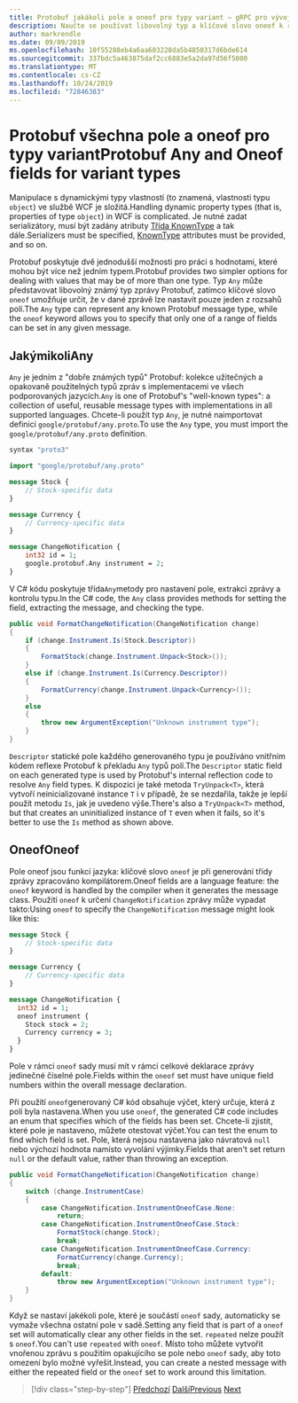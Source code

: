 ```yaml
---
title: Protobuf jakákoli pole a oneof pro typy variant – gRPC pro vývojáře WCF
description: Naučte se používat libovolný typ a klíčové slovo oneof k reprezentaci typů objektů variant ve zprávách.
author: markrendle
ms.date: 09/09/2019
ms.openlocfilehash: 10f55288eb4a6aa603228da5b4850317d6bde614
ms.sourcegitcommit: 337bdc5a463875daf2cc6883e5a2da97d56f5000
ms.translationtype: MT
ms.contentlocale: cs-CZ
ms.lasthandoff: 10/24/2019
ms.locfileid: "72846383"
---
```

# <a name="protobuf-any-and-oneof-fields-for-variant-types"></a><span data-ttu-id="ca000-103">Protobuf všechna pole a oneof pro typy variant</span><span class="sxs-lookup"><span data-stu-id="ca000-103">Protobuf Any and Oneof fields for variant types</span></span>

<span data-ttu-id="ca000-104">Manipulace s dynamickými typy vlastností (to znamená, vlastnosti typu `object`) ve službě WCF je složitá.</span><span class="sxs-lookup"><span data-stu-id="ca000-104">Handling dynamic property types (that is, properties of type `object`) in WCF is complicated.</span></span> <span data-ttu-id="ca000-105">Je nutné zadat serializátory, musí být zadány atributy [Třída KnownType](xref:System.Runtime.Serialization.KnownTypeAttribute) a tak dále.</span><span class="sxs-lookup"><span data-stu-id="ca000-105">Serializers must be specified, [KnownType](xref:System.Runtime.Serialization.KnownTypeAttribute) attributes must be provided, and so on.</span></span>

<span data-ttu-id="ca000-106">Protobuf poskytuje dvě jednodušší možnosti pro práci s hodnotami, které mohou být více než jedním typem.</span><span class="sxs-lookup"><span data-stu-id="ca000-106">Protobuf provides two simpler options for dealing with values that may be of more than one type.</span></span> <span data-ttu-id="ca000-107">Typ `Any` může představovat libovolný známý typ zprávy Protobuf, zatímco klíčové slovo `oneof` umožňuje určit, že v dané zprávě lze nastavit pouze jeden z rozsahů polí.</span><span class="sxs-lookup"><span data-stu-id="ca000-107">The `Any` type can represent any known Protobuf message type, while the `oneof` keyword allows you to specify that only one of a range of fields can be set in any given message.</span></span>

## <a name="any"></a><span data-ttu-id="ca000-108">Jakýmikoli</span><span class="sxs-lookup"><span data-stu-id="ca000-108">Any</span></span>

<span data-ttu-id="ca000-109">`Any` je jedním z "dobře známých typů" Protobuf: kolekce užitečných a opakovaně použitelných typů zpráv s implementacemi ve všech podporovaných jazycích.</span><span class="sxs-lookup"><span data-stu-id="ca000-109">`Any` is one of Protobuf's "well-known types": a collection of useful, reusable message types with implementations in all supported languages.</span></span> <span data-ttu-id="ca000-110">Chcete-li použít typ `Any`, je nutné naimportovat definici `google/protobuf/any.proto`.</span><span class="sxs-lookup"><span data-stu-id="ca000-110">To use the `Any` type, you must import the `google/protobuf/any.proto` definition.</span></span>

```protobuf
syntax "proto3"

import "google/protobuf/any.proto"

message Stock {
    // Stock-specific data
}

message Currency {
    // Currency-specific data
}

message ChangeNotification {
    int32 id = 1;
    google.protobuf.Any instrument = 2;
}
```

<span data-ttu-id="ca000-111">V C# kódu poskytuje třída`Any`metody pro nastavení pole, extrakci zprávy a kontrolu typu.</span><span class="sxs-lookup"><span data-stu-id="ca000-111">In the C# code, the `Any` class provides methods for setting the field, extracting the message, and checking the type.</span></span>

```csharp
public void FormatChangeNotification(ChangeNotification change)
{
    if (change.Instrument.Is(Stock.Descriptor))
    {
        FormatStock(change.Instrument.Unpack<Stock>());
    }
    else if (change.Instrument.Is(Currency.Descriptor))
    {
        FormatCurrency(change.Instrument.Unpack<Currency>());
    }
    else
    {
        throw new ArgumentException("Unknown instrument type");
    }
}
```

<span data-ttu-id="ca000-112">`Descriptor` statické pole každého generovaného typu je používáno vnitřním kódem reflexe Protobuf k překladu `Any` typů polí.</span><span class="sxs-lookup"><span data-stu-id="ca000-112">The `Descriptor` static field on each generated type is used by Protobuf's internal reflection code to resolve `Any` field types.</span></span> <span data-ttu-id="ca000-113">K dispozici je také metoda `TryUnpack<T>`, která vytvoří neinicializované instance `T` i v případě, že se nezdařila, takže je lepší použít metodu `Is`, jak je uvedeno výše.</span><span class="sxs-lookup"><span data-stu-id="ca000-113">There's also a `TryUnpack<T>` method, but that creates an uninitialized instance of `T` even when it fails, so it's better to use the `Is` method as shown above.</span></span>

## <a name="oneof"></a><span data-ttu-id="ca000-114">Oneof</span><span class="sxs-lookup"><span data-stu-id="ca000-114">Oneof</span></span>

<span data-ttu-id="ca000-115">Pole oneof jsou funkcí jazyka: klíčové slovo `oneof` je při generování třídy zprávy zpracováno kompilátorem.</span><span class="sxs-lookup"><span data-stu-id="ca000-115">Oneof fields are a language feature: the `oneof` keyword is handled by the compiler when it generates the message class.</span></span> <span data-ttu-id="ca000-116">Použití `oneof` k určení `ChangeNotification` zprávy může vypadat takto:</span><span class="sxs-lookup"><span data-stu-id="ca000-116">Using `oneof` to specify the `ChangeNotification` message might look like this:</span></span>

```protobuf
message Stock {
    // Stock-specific data
}

message Currency {
    // Currency-specific data
}

message ChangeNotification {
  int32 id = 1;
  oneof instrument {
    Stock stock = 2;
    Currency currency = 3;
  }
}
```

<span data-ttu-id="ca000-117">Pole v rámci `oneof` sady musí mít v rámci celkové deklarace zprávy jedinečné číselné pole.</span><span class="sxs-lookup"><span data-stu-id="ca000-117">Fields within the `oneof` set must have unique field numbers within the overall message declaration.</span></span>

<span data-ttu-id="ca000-118">Při použití `oneof`generovaný C# kód obsahuje výčet, který určuje, která z polí byla nastavena.</span><span class="sxs-lookup"><span data-stu-id="ca000-118">When you use `oneof`, the generated C# code includes an enum that specifies which of the fields has been set.</span></span> <span data-ttu-id="ca000-119">Chcete-li zjistit, které pole je nastaveno, můžete otestovat výčet.</span><span class="sxs-lookup"><span data-stu-id="ca000-119">You can test the enum to find which field is set.</span></span> <span data-ttu-id="ca000-120">Pole, která nejsou nastavena jako návratová `null` nebo výchozí hodnota namísto vyvolání výjimky.</span><span class="sxs-lookup"><span data-stu-id="ca000-120">Fields that aren't set return `null` or the default value, rather than throwing an exception.</span></span>

```csharp
public void FormatChangeNotification(ChangeNotification change)
{
    switch (change.InstrumentCase)
    {
        case ChangeNotification.InstrumentOneofCase.None:
            return;
        case ChangeNotification.InstrumentOneofCase.Stock:
            FormatStock(change.Stock);
            break;
        case ChangeNotification.InstrumentOneofCase.Currency:
            FormatCurrency(change.Currency);
            break;
        default:
            throw new ArgumentException("Unknown instrument type");
    }
}
```

<span data-ttu-id="ca000-121">Když se nastaví jakékoli pole, které je součástí `oneof` sady, automaticky se vymaže všechna ostatní pole v sadě.</span><span class="sxs-lookup"><span data-stu-id="ca000-121">Setting any field that is part of a `oneof` set will automatically clear any other fields in the set.</span></span> <span data-ttu-id="ca000-122">`repeated` nelze použít s `oneof`.</span><span class="sxs-lookup"><span data-stu-id="ca000-122">You can't use `repeated` with `oneof`.</span></span> <span data-ttu-id="ca000-123">Místo toho můžete vytvořit vnořenou zprávu s použitím opakujícího se pole nebo `oneof` sady, aby toto omezení bylo možné vyřešit.</span><span class="sxs-lookup"><span data-stu-id="ca000-123">Instead, you can create a nested message with either the repeated field or the `oneof` set to work around this limitation.</span></span>

>[!div class="step-by-step"]
><span data-ttu-id="ca000-124">[Předchozí](protobuf-reserved.md)
>[Další](protobuf-enums.md)</span><span class="sxs-lookup"><span data-stu-id="ca000-124">[Previous](protobuf-reserved.md)
[Next](protobuf-enums.md)</span></span>
